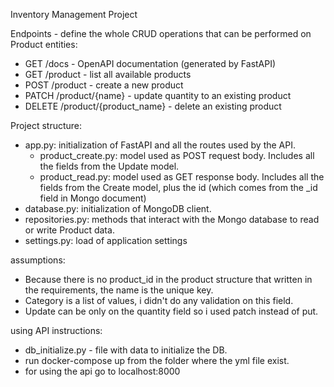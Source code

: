 Inventory Management Project

Endpoints - define the whole CRUD operations that can be performed on Product entities:

- GET /docs - OpenAPI documentation (generated by FastAPI)
- GET /product - list all available products
- POST /product - create a new product
- PATCH /product/{name} - update quantity to an existing product
- DELETE /product/{product_name} - delete an existing product

Project structure:
* app.py: initialization of FastAPI and all the routes used by the API. 
    - product_create.py: model used as POST request body. Includes all the fields from the Update model.
    - product_read.py: model used as GET response body. Includes all the fields from the Create model, plus the id (which comes from the _id field in Mongo document) 
* database.py: initialization of MongoDB client. 
* repositories.py: methods that interact with the Mongo database to read or write Product data. 
* settings.py: load of application settings

assumptions:
* Because there is no product_id in the product structure that written in the requirements, the name is the unique key.
* Category is a list of values, i didn't do any validation on this field.
* Update can be only on the quantity field so i used patch instead of put.

using API instructions:
* db_initialize.py - file with data to initialize the DB.
* run docker-compose up from the folder where the yml file exist.
* for using the api go to localhost:8000

